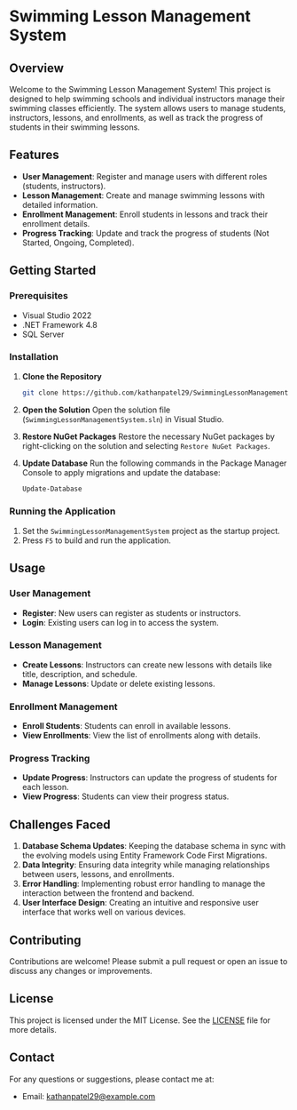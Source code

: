# Swimming Lesson Management System

## Overview
Welcome to the Swimming Lesson Management System! This project is designed to help swimming schools and individual instructors manage their swimming classes efficiently. The system allows users to manage students, instructors, lessons, and enrollments, as well as track the progress of students in their swimming lessons.

## Features
- **User Management**: Register and manage users with different roles (students, instructors).
- **Lesson Management**: Create and manage swimming lessons with detailed information.
- **Enrollment Management**: Enroll students in lessons and track their enrollment details.
- **Progress Tracking**: Update and track the progress of students (Not Started, Ongoing, Completed).

## Getting Started

### Prerequisites
- Visual Studio 2022
- .NET Framework 4.8
- SQL Server

### Installation
1. **Clone the Repository**
    ```bash
    git clone https://github.com/kathanpatel29/SwimmingLessonManagementSystem.git
    ```

2. **Open the Solution**
    Open the solution file (`SwimmingLessonManagementSystem.sln`) in Visual Studio.

3. **Restore NuGet Packages**
    Restore the necessary NuGet packages by right-clicking on the solution and selecting `Restore NuGet Packages`.

4. **Update Database**
    Run the following commands in the Package Manager Console to apply migrations and update the database:
    ```bash
    Update-Database
    ```

### Running the Application
1. Set the `SwimmingLessonManagementSystem` project as the startup project.
2. Press `F5` to build and run the application.

## Usage
### User Management
- **Register**: New users can register as students or instructors.
- **Login**: Existing users can log in to access the system.

### Lesson Management
- **Create Lessons**: Instructors can create new lessons with details like title, description, and schedule.
- **Manage Lessons**: Update or delete existing lessons.

### Enrollment Management
- **Enroll Students**: Students can enroll in available lessons.
- **View Enrollments**: View the list of enrollments along with details.

### Progress Tracking
- **Update Progress**: Instructors can update the progress of students for each lesson.
- **View Progress**: Students can view their progress status.

## Challenges Faced
1. **Database Schema Updates**: Keeping the database schema in sync with the evolving models using Entity Framework Code First Migrations.
2. **Data Integrity**: Ensuring data integrity while managing relationships between users, lessons, and enrollments.
3. **Error Handling**: Implementing robust error handling to manage the interaction between the frontend and backend.
4. **User Interface Design**: Creating an intuitive and responsive user interface that works well on various devices.

## Contributing
Contributions are welcome! Please submit a pull request or open an issue to discuss any changes or improvements.

## License
This project is licensed under the MIT License. See the [LICENSE](LICENSE) file for more details.

## Contact
For any questions or suggestions, please contact me at:
- Email: kathanpatel29@example.com
